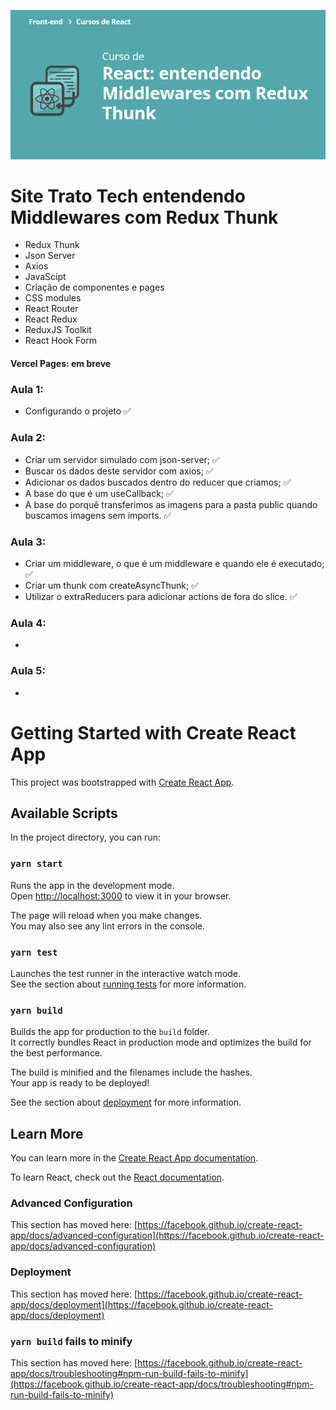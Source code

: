 ![React: entendendo Middlewares com Redux Thunk](curso.png)

# Site Trato Tech entendendo Middlewares com Redux Thunk
- Redux Thunk
- Json Server
- Axios
- JavaScipt
- Criação de componentes e pages
- CSS modules
- React Router
- React Redux
- ReduxJS Toolkit
- React Hook Form

#### Vercel Pages: em breve

### Aula 1:
- Configurando o projeto :white_check_mark:
### Aula 2:
- Criar um servidor simulado com json-server; :white_check_mark:
- Buscar os dados deste servidor com axios; :white_check_mark:
- Adicionar os dados buscados dentro do reducer que criamos; :white_check_mark:
- A base do que é um useCallback; :white_check_mark:
- A base do porquê transferimos as imagens para a pasta public quando buscamos imagens sem imports. :white_check_mark:
### Aula 3:
- Criar um middleware, o que é um middleware e quando ele é executado; :white_check_mark:
- Criar um thunk com createAsyncThunk; :white_check_mark:
- Utilizar o extraReducers para adicionar actions de fora do slice. :white_check_mark:
### Aula 4:
- 
### Aula 5:
- 

# Getting Started with Create React App

This project was bootstrapped with [Create React App](https://github.com/facebook/create-react-app).

## Available Scripts

In the project directory, you can run:

### `yarn start`

Runs the app in the development mode.\
Open [http://localhost:3000](http://localhost:3000) to view it in your browser.

The page will reload when you make changes.\
You may also see any lint errors in the console.

### `yarn test`

Launches the test runner in the interactive watch mode.\
See the section about [running tests](https://facebook.github.io/create-react-app/docs/running-tests) for more information.

### `yarn build`

Builds the app for production to the `build` folder.\
It correctly bundles React in production mode and optimizes the build for the best performance.

The build is minified and the filenames include the hashes.\
Your app is ready to be deployed!

See the section about [deployment](https://facebook.github.io/create-react-app/docs/deployment) for more information.

## Learn More

You can learn more in the [Create React App documentation](https://facebook.github.io/create-react-app/docs/getting-started).

To learn React, check out the [React documentation](https://reactjs.org/).

### Advanced Configuration

This section has moved here: [https://facebook.github.io/create-react-app/docs/advanced-configuration](https://facebook.github.io/create-react-app/docs/advanced-configuration)

### Deployment

This section has moved here: [https://facebook.github.io/create-react-app/docs/deployment](https://facebook.github.io/create-react-app/docs/deployment)

### `yarn build` fails to minify

This section has moved here: [https://facebook.github.io/create-react-app/docs/troubleshooting#npm-run-build-fails-to-minify](https://facebook.github.io/create-react-app/docs/troubleshooting#npm-run-build-fails-to-minify)
